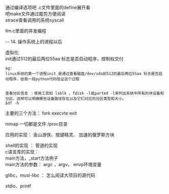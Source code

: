 
通过编译选项吧 .c文件里面的define展开看  
吧make文件通过裁剪方便阅读  
strace查看调用的系统syscall


llm.c里面的并发编程

--
14. 操作系统上的进程以后

虚拟化  
init通过512的最后两位55aa 标志是否启动程序，控制权交付
```
ag: 
linux系统的第一个进程init 是通过查看磁盘/dev/sda前512的最后两位55aa 标志是否启动程序，给我一段python代码验证这个过程


查看分区信息 ：使用工具如 lsblk 、fdisk -l或parted -l来列出系统中所有的块设备和分区。这样可以明确哪些设备路径存在以及它们对应的分区类型和大小。
$df -h

```

主要的三个方法：
fork
execvte
exit

mmap
一切都是文件
/proc目录

应用的实现： 金山游侠、按键精灵、
加速的俄罗斯方块


shell的实现  ：
    管道的实现  
c语言库的实现：  
main方法，_start方法例子  
main方法的参数：
argc ，argv， envp环境变量

glibc，musl-libc  ：  怎么阅读大项目的源代码

stdio、printf



